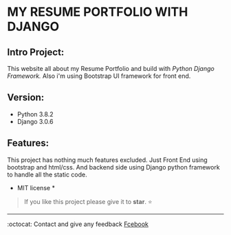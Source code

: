 # MY RESUME PORTFOLIO WITH DJANGO
## Intro Project: 
This website all about my Resume Portfolio and build with *Python Django Framework.* 
Also i'm using Bootstrap UI framework for front end.

## Version:
- Python 3.8.2
- Django 3.0.6

## Features:
This project has nothing much features excluded.
Just Front End using bootstrap and html/css.
And backend side using Django python framework to handle all the static code.

* MIT license *


> If you like this project please give it to __star__. :star:

---

:octocat: Contact and give any feedback [Fcebook](https://www.facebook.com/itsrajkumar1)

